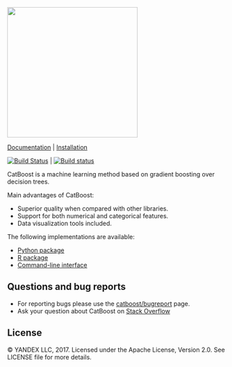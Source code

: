 <img src=http://storage.mds.yandex.net/get-devtools-opensource/250854/catboost-logo.png width=300/>

[Documentation](https://tech.yandex.com/catboost/doc/dg/concepts/about-docpage/) |
[Installation](https://tech.yandex.com/catboost/doc/dg/concepts/cli-installation-docpage/)

[![Build Status](https://travis-ci.org/yazevnul/catboost.svg?branch=master)](https://travis-ci.org/yazevnul/catboost) |
[![Build status](https://ci.appveyor.com/api/projects/status/losu8n486qkbqcxn?svg=true)](https://ci.appveyor.com/project/yazevnul/catboost)

CatBoost is a machine learning method based on gradient boosting over decision trees.

Main advantages of CatBoost:
  - Superior quality when compared with other libraries.
  - Support for both numerical and categorical features.
  - Data visualization tools included.

The following implementations are available:
  - [Python package](https://tech.yandex.com/catboost/doc/dg/concepts/python-installation-docpage/)
  - [R package](https://tech.yandex.com/catboost/doc/dg/concepts/r-installation-docpage/)
  - [Command-line interface](https://tech.yandex.com/catboost/doc/dg/concepts/cli-installation-docpage/)


Questions and bug reports
--------------
* For reporting bugs please use the [catboost/bugreport](https://github.com/catboost/catboost/issues) page.
* Ask your question about CatBoost on [Stack Overflow](https://stackoverflow.com/questions/tagged/catboost)


License
-------
© YANDEX LLC, 2017. Licensed under the Apache License, Version 2.0. See LICENSE file for more details.

